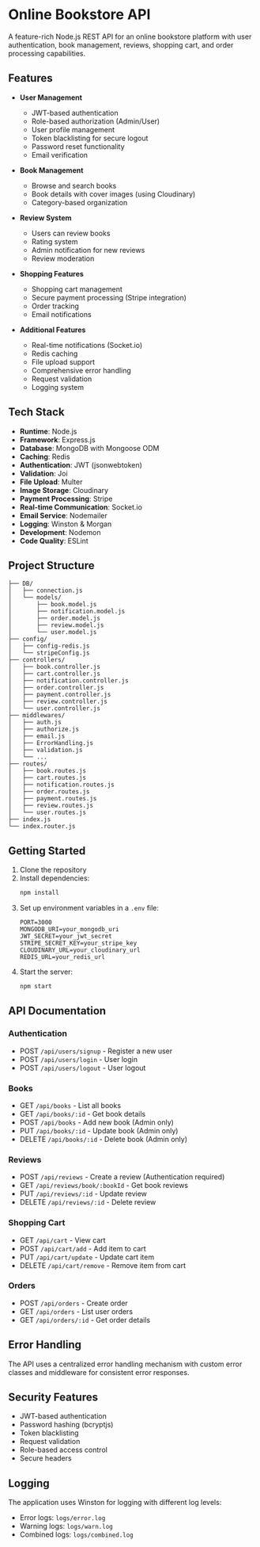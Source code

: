 # Online Bookstore API

A feature-rich Node.js REST API for an online bookstore platform with user authentication, book management, reviews, shopping cart, and order processing capabilities.


## Features

- **User Management**
  - JWT-based authentication
  - Role-based authorization (Admin/User)
  - User profile management
  - Token blacklisting for secure logout
  - Password reset functionality
  - Email verification

- **Book Management**
  - Browse and search books
  - Book details with cover images (using Cloudinary)
  - Category-based organization

- **Review System**
  - Users can review books
  - Rating system
  - Admin notification for new reviews
  - Review moderation

- **Shopping Features**
  - Shopping cart management
  - Secure payment processing (Stripe integration)
  - Order tracking
  - Email notifications

- **Additional Features**
  - Real-time notifications (Socket.io)
  - Redis caching
  - File upload support
  - Comprehensive error handling
  - Request validation
  - Logging system

## Tech Stack

- **Runtime**: Node.js
- **Framework**: Express.js
- **Database**: MongoDB with Mongoose ODM
- **Caching**: Redis
- **Authentication**: JWT (jsonwebtoken)
- **Validation**: Joi
- **File Upload**: Multer
- **Image Storage**: Cloudinary
- **Payment Processing**: Stripe
- **Real-time Communication**: Socket.io
- **Email Service**: Nodemailer
- **Logging**: Winston & Morgan
- **Development**: Nodemon
- **Code Quality**: ESLint

## Project Structure

```
├── DB/
│   ├── connection.js
│   └── models/
│       ├── book.model.js
│       ├── notification.model.js
│       ├── order.model.js
│       ├── review.model.js
│       └── user.model.js
├── config/
│   ├── config-redis.js
│   └── stripeConfig.js
├── controllers/
│   ├── book.controller.js
│   ├── cart.controller.js
│   ├── notification.controller.js
│   ├── order.controller.js
│   ├── payment.controller.js
│   ├── review.controller.js
│   └── user.controller.js
├── middlewares/
│   ├── auth.js
│   ├── authorize.js
│   ├── email.js
│   ├── ErrorHandling.js
│   ├── validation.js
│   └── ...
├── routes/
│   ├── book.routes.js
│   ├── cart.routes.js
│   ├── notification.routes.js
│   ├── order.routes.js
│   ├── payment.routes.js
│   ├── review.routes.js
│   └── user.routes.js
├── index.js
└── index.router.js
```

## Getting Started

1. Clone the repository
2. Install dependencies:
   ```bash
   npm install
   ```
3. Set up environment variables in a `.env` file:
   ```
   PORT=3000
   MONGODB_URI=your_mongodb_uri
   JWT_SECRET=your_jwt_secret
   STRIPE_SECRET_KEY=your_stripe_key
   CLOUDINARY_URL=your_cloudinary_url
   REDIS_URL=your_redis_url
   ```
4. Start the server:
   ```bash
   npm start
   ```

## API Documentation

### Authentication

- POST `/api/users/signup` - Register a new user
- POST `/api/users/login` - User login
- POST `/api/users/logout` - User logout

### Books

- GET `/api/books` - List all books
- GET `/api/books/:id` - Get book details
- POST `/api/books` - Add new book (Admin only)
- PUT `/api/books/:id` - Update book (Admin only)
- DELETE `/api/books/:id` - Delete book (Admin only)

### Reviews

- POST `/api/reviews` - Create a review (Authentication required)
- GET `/api/reviews/book/:bookId` - Get book reviews
- PUT `/api/reviews/:id` - Update review
- DELETE `/api/reviews/:id` - Delete review

### Shopping Cart

- GET `/api/cart` - View cart
- POST `/api/cart/add` - Add item to cart
- PUT `/api/cart/update` - Update cart item
- DELETE `/api/cart/remove` - Remove item from cart

### Orders

- POST `/api/orders` - Create order
- GET `/api/orders` - List user orders
- GET `/api/orders/:id` - Get order details

## Error Handling

The API uses a centralized error handling mechanism with custom error classes and middleware for consistent error responses.

## Security Features

- JWT-based authentication
- Password hashing (bcryptjs)
- Token blacklisting
- Request validation
- Role-based access control
- Secure headers

## Logging

The application uses Winston for logging with different log levels:
- Error logs: `logs/error.log`
- Warning logs: `logs/warn.log`
- Combined logs: `logs/combined.log`




